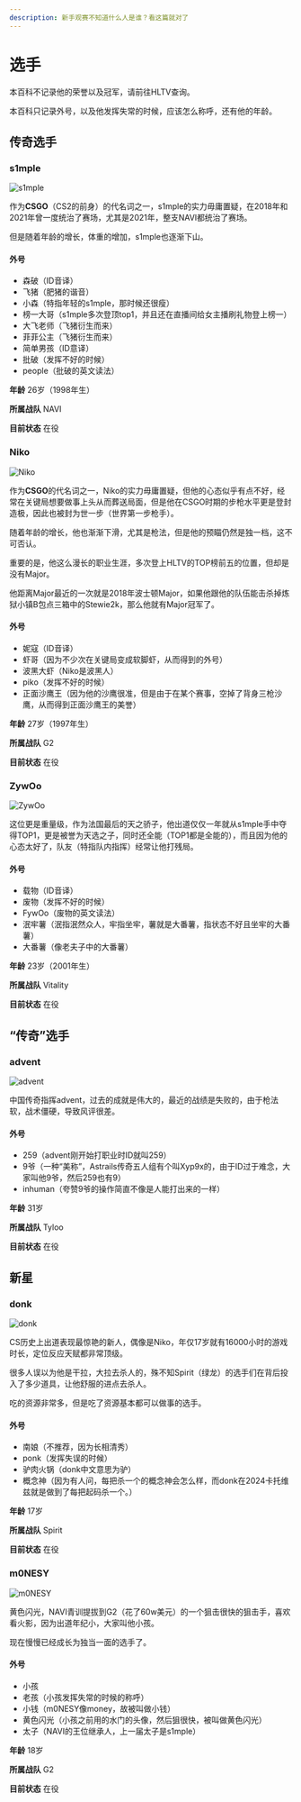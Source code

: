 ```yaml
---
description: 新手观赛不知道什么人是谁？看这篇就对了
---
```


# 选手

本百科不记录他的荣誉以及冠军，请前往HLTV查询。

本百科只记录外号，以及他发挥失常的时候，应该怎么称呼，还有他的年龄。

## 传奇选手

### s1mple

![s1mple](Players/s1mple.png)

作为**CSGO**（CS2的前身）的代名词之一，s1mple的实力毋庸置疑，在2018年和2021年曾一度统治了赛场，尤其是2021年，整支NAVI都统治了赛场。

但是随着年龄的增长，体重的增加，s1mple也逐渐下山。

#### 外号

+ 森破（ID音译）
+ 飞猪（肥猪的谐音）
+ 小森（特指年轻的s1mple，那时候还很瘦）
+ 榜一大哥（s1mple多次登顶top1，并且还在直播间给女主播刷礼物登上榜一）
+ 大飞老师（飞猪衍生而来）
+ 菲菲公主（飞猪衍生而来）
+ 简单男孩（ID意译）
+ 批破（发挥不好的时候）
+ people（批破的英文读法）

**年龄** 26岁（1998年生）

**所属战队** NAVI

**目前状态** 在役

### Niko

![Niko](Players/Niko.png)

作为**CSGO**的代名词之一，Niko的实力毋庸置疑，但他的心态似乎有点不好，经常在关键局想要做事上头从而葬送局面，但是他在CSGO时期的步枪水平更是登封造极，因此也被封为世一步（世界第一步枪手）。

随着年龄的增长，他也渐渐下滑，尤其是枪法，但是他的预瞄仍然是独一档，这不可否认。

重要的是，他这么漫长的职业生涯，多次登上HLTV的TOP榜前五的位置，但却是没有Major。

他距离Major最近的一次就是2018年波士顿Major，如果他跟他的队伍能击杀掉炼狱小镇B包点三箱中的Stewie2k，那么他就有Major冠军了。

#### 外号

+ 妮寇（ID音译）
+ 虾哥（因为不少次在关键局变成软脚虾，从而得到的外号）
+ 波黑大虾（Niko是波黑人）
+ piko（发挥不好的时候）
+ 正面沙鹰王（因为他的沙鹰很准，但是由于在某个赛事，空掉了背身三枪沙鹰，从而得到正面沙鹰王的美誉）

**年龄** 27岁（1997年生）

**所属战队** G2

**目前状态** 在役

### ZywOo

![ZywOo](Players/ZywOo.png)

这位更是重量级，作为法国最后的天之骄子，他出道仅仅一年就从s1mple手中夺得TOP1，更是被誉为天选之子，同时还全能（TOP1都是全能的），而且因为他的心态太好了，队友（特指队内指挥）经常让他打残局。

#### 外号

+ 载物（ID音译）
+ 废物（发挥不好的时候）
+ FywOo（废物的英文读法）
+ 泯牢薯（泯指泯然众人，牢指坐牢，薯就是大番薯，指状态不好且坐牢的大番薯）
+ 大番薯（像老夫子中的大番薯）

**年龄** 23岁（2001年生）

**所属战队** Vitality

**目前状态** 在役

## “传奇”选手

### advent

![advent](Players/advent.png)

中国传奇指挥advent，过去的成就是伟大的，最近的战绩是失败的，由于枪法软，战术僵硬，导致风评很差。

#### 外号

+ 259（advent刚开始打职业时ID就叫259）
+ 9爷（一种“美称”，Astrails传奇五人组有个叫Xyp9x的，由于ID过于难念，大家叫他9爷，然后259也有9）
+ inhuman（夸赞9爷的操作简直不像是人能打出来的一样）

**年龄** 31岁

**所属战队** Tyloo

**目前状态** 在役

## 新星

### donk

![donk](Players/donk.png)

CS历史上出道表现最惊艳的新人，偶像是Niko，年仅17岁就有16000小时的游戏时长，定位反应天赋都非常顶级。

很多人误以为他是干拉，大拉去杀人的，殊不知Spirit（绿龙）的选手们在背后投入了多少道具，让他舒服的进点去杀人。

吃的资源非常多，但是吃了资源基本都可以做事的选手。

#### 外号

+ 南娘（不推荐，因为长相清秀）
+ ponk（发挥失误的时候）
+ 驴肉火锅（donk中文意思为驴）
+ 概念神（因为有人问，每把杀一个的概念神会怎么样，而donk在2024卡托维兹就是做到了每把起码杀一个。）

**年龄** 17岁

**所属战队** Spirit

**目前状态** 在役

### m0NESY

![m0NESY](Players/m0NESY.png)

黄色闪光，NAVI青训提拔到G2（花了60w美元）的一个狙击很快的狙击手，喜欢看火影，因为出道年纪小，大家叫他小孩。

现在慢慢已经成长为独当一面的选手了。

#### 外号

+ 小孩
+ 老孩（小孩发挥失常的时候的称呼）
+ 小钱（m0NESY像money，故被叫做小钱）
+ 黄色闪光（小孩之前用的水门的头像，然后狙很快，被叫做黄色闪光）
+ 太子（NAVI的王位继承人，上一届太子是s1mple）

**年龄** 18岁

**所属战队** G2

**目前状态** 在役
